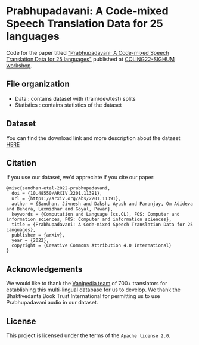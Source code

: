 # Prabhupadavani: A Code-mixed Speech Translation Data for 25 languages
Code for the paper titled ["Prabhupadavani: A Code-mixed Speech Translation Data for 25 languages"](https://arxiv.org/abs/2201.11391) published at [COLING22-SIGHUM workshop](https://sighum.wordpress.com/events/latech-clfl-2022/). <br>

## File organization
* Data  : contains dataset with (train/dev/test) splits
* Statistics  : contains statistics of the dataset

## Dataset
You can find the download link and more description about the dataset [HERE](https://github.com/frozentoad9/CMST/blob/master/Data/README.md)

## Citation

If you use our dataset, we'd appreciate if you cite our paper:

```
@misc{sandhan-etal-2022-prabhupadavani,
  doi = {10.48550/ARXIV.2201.11391},
  url = {https://arxiv.org/abs/2201.11391},
  author = {Sandhan, Jivnesh and Daksh, Ayush and Paranjay, Om Adideva and Behera, Laxmidhar and Goyal, Pawan},
  keywords = {Computation and Language (cs.CL), FOS: Computer and information sciences, FOS: Computer and information sciences},
  title = {Prabhupadavani: A Code-mixed Speech Translation Data for 25 Languages},
  publisher = {arXiv},
  year = {2022},
  copyright = {Creative Commons Attribution 4.0 International}
}
```
## Acknowledgements
We would like to thank the [Vanipedia team](https://vanipedia.org/) of 700+ translators for establishing this multi-lingual database for us to develop. We thank the Bhaktivedanta Book Trust International for permitting us to use Prabhupadavani audio in our dataset.

## License
This project is licensed under the terms of the `Apache license 2.0`.
